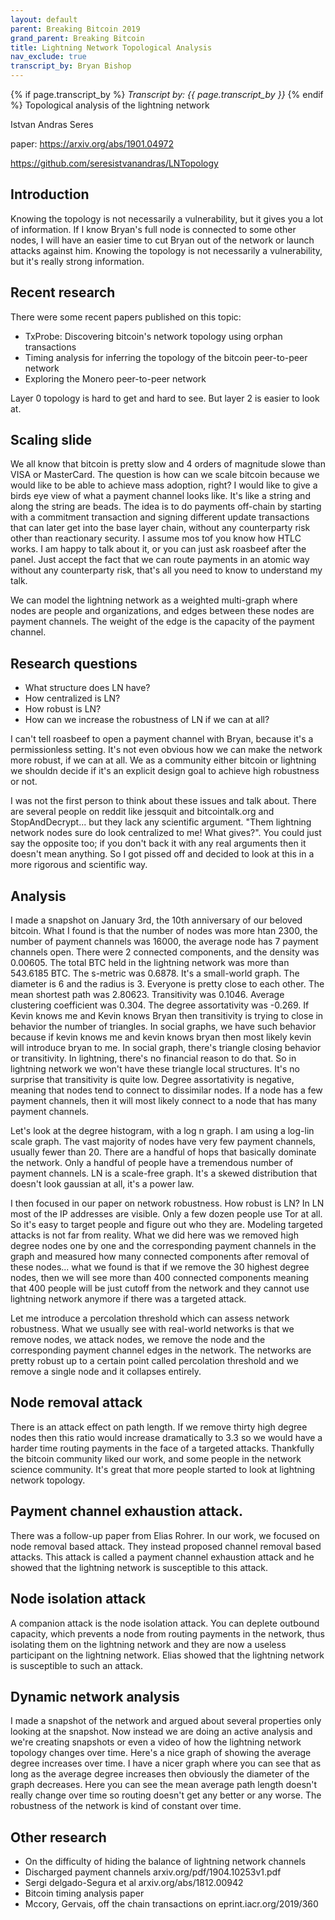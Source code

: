 ```yaml
---
layout: default
parent: Breaking Bitcoin 2019
grand_parent: Breaking Bitcoin
title: Lightning Network Topological Analysis
nav_exclude: true
transcript_by: Bryan Bishop
---
```


{% if page.transcript_by %} <i>Transcript by:
{{ page.transcript_by }}</i> {% endif %} Topological analysis of the
lightning network

Istvan Andras Seres

paper: <https://arxiv.org/abs/1901.04972>

<https://github.com/seresistvanandras/LNTopology>

## Introduction

Knowing the topology is not necessarily a vulnerability, but it gives
you a lot of information. If I know Bryan's full node is connected to
some other nodes, I will have an easier time to cut Bryan out of the
network or launch attacks against him. Knowing the topology is not
necessarily a vulnerability, but it's really strong information.

## Recent research

There were some recent papers published on this topic:

- TxProbe: Discovering bitcoin's network topology using orphan
  transactions
- Timing analysis for inferring the topology of the bitcoin peer-to-peer
  network
- Exploring the Monero peer-to-peer network

Layer 0 topology is hard to get and hard to see. But layer 2 is easier
to look at.

## Scaling slide

We all know that bitcoin is pretty slow and 4 orders of magnitude slowe
than VISA or MasterCard. The question is how can we scale bitcoin
because we would like to be able to achieve mass adoption, right? I
would like to give a birds eye view of what a payment channel looks
like. It's like a string and along the string are beads. The idea is to
do payments off-chain by starting with a commitment transaction and
signing different update transactions that can later get into the base
layer chain, without any counterparty risk other than reactionary
security. I assume mos tof you know how HTLC works. I am happy to talk
about it, or you can just ask roasbeef after the panel. Just accept the
fact that we can route payments in an atomic way without any
counterparty risk, that's all you need to know to understand my talk.

We can model the lightning network as a weighted multi-graph where nodes
are people and organizations, and edges between these nodes are payment
channels. The weight of the edge is the capacity of the payment channel.

## Research questions

- What structure does LN have?
- How centralized is LN?
- How robust is LN?
- How can we increase the robustness of LN if we can at all?

I can't tell roasbeef to open a payment channel with Bryan, because it's
a permissionless setting. It's not even obvious how we can make the
network more robust, if we can at all. We as a community either bitcoin
or lightning we shouldn decide if it's an explicit design goal to
achieve high robustness or not.

I was not the first person to think about these issues and talk about.
There are several people on reddit like jessquit and bitcointalk.org and
StopAndDecrypt... but they lack any scientific argument. "Them lightning
network nodes sure do look centralized to me! What gives?". You could
just say the opposite too; if you don't back it with any real arguments
then it doesn't mean anything. So I got pissed off and decided to look
at this in a more rigorous and scientific way.

## Analysis

I made a snapshot on January 3rd, the 10th anniversary of our beloved
bitcoin. What I found is that the number of nodes was more htan 2300,
the number of payment channels was 16000, the average node has 7 payment
channels open. There were 2 connected components, and the density was
0.00605. The total BTC held in the lightning network was more than
543.6185 BTC. The s-metric was 0.6878. It's a small-world graph. The
diameter is 6 and the radius is 3. Everyone is pretty close to each
other. The mean shortest path was 2.80623. Transitivity was 0.1046.
Average clustering coefficient was 0.304. The degree assortativity was
-0.269. If Kevin knows me and Kevin knows Bryan then transitivity is
trying to close in behavior the number of triangles. In social graphs,
we have such behavior because if kevin knows me and kevin knows bryan
then most likely kevin will introduce bryan to me. In social graph,
there's triangle closing behavior or transitivity. In lightning, there's
no financial reason to do that. So in lightning network we won't have
these triangle local structures. It's no surprise that transitivity is
quite low. Degree assortativity is negative, meaning that nodes tend to
connect to dissimilar nodes. If a node has a few payment channels, then
it will most likely connect to a node that has many payment channels.

Let's look at the degree histogram, with a log n graph. I am using a
log-lin scale graph. The vast majority of nodes have very few payment
channels, usually fewer than 20. There are a handful of hops that
basically dominate the network. Only a handful of people have a
tremendous number of payment channels. LN is a scale-free graph. It's a
skewed distribution that doesn't look gaussian at all, it's a power law.

I then focused in our paper on network robustness. How robust is LN? In
LN most of the IP addresses are visible. Only a few dozen people use Tor
at all. So it's easy to target people and figure out who they are.
Modeling targeted attacks is not far from reality. What we did here was
we removed high degree nodes one by one and the corresponding payment
channels in the graph and measured how many connected components after
removal of these nodes... what we found is that if we remove the 30
highest degree nodes, then we will see more than 400 connected
components meaning that 400 people will be just cutoff from the network
and they cannot use lightning network anymore if there was a targeted
attack.

Let me introduce a percolation threshold which can assess network
robustness. What we usually see with real-world networks is that we
remove nodes, we attack nodes, we remove the node and the corresponding
payment channel edges in the network. The networks are pretty robust up
to a certain point called percolation threshold and we remove a single
node and it collapses entirely.

## Node removal attack

There is an attack effect on path length. If we remove thirty high
degree nodes then this ratio would increase dramatically to 3.3 so we
would have a harder time routing payments in the face of a targeted
attacks. Thankfully the bitcoin community liked our work, and some
people in the network science community. It's great that more people
started to look at lightning network topology.

## Payment channel exhaustion attack.

There was a follow-up paper from Elias Rohrer. In our work, we focused
on node removal based attack. They instead proposed channel removal
based attacks. This attack is called a payment channel exhaustion attack
and he showed that the lightning network is susceptible to this attack.

## Node isolation attack

A companion attack is the node isolation attack. You can deplete
outbound capacity, which prevents a node from routing payments in the
network, thus isolating them on the lightning network and they are now a
useless participant on the lightning network. Elias showed that the
lightning network is susceptible to such an attack.

## Dynamic network analysis

I made a snapshot of the network and argued about several properties
only looking at the snapshot. Now instead we are doing an active
analysis and we're creating snapshots or even a video of how the
lightning network topology changes over time. Here's a nice graph of
showing the average degree increases over time. I have a nicer graph
where you can see that as long as the average degree increases then
obviously the diameter of the graph decreases. Here you can see the mean
average path length doesn't really change over time so routing doesn't
get any better or any worse. The robustness of the network is kind of
constant over time.

## Other research

- On the difficulty of hiding the balance of lightning network channels
- Discharged payment channels arxiv.org/pdf/1904.10253v1.pdf
- Sergi delgado-Segura et al arxiv.org/abs/1812.00942
- Bitcoin timing analysis paper
- Mccory, Gervais, off the chain transactions on
  eprint.iacr.org/2019/360
